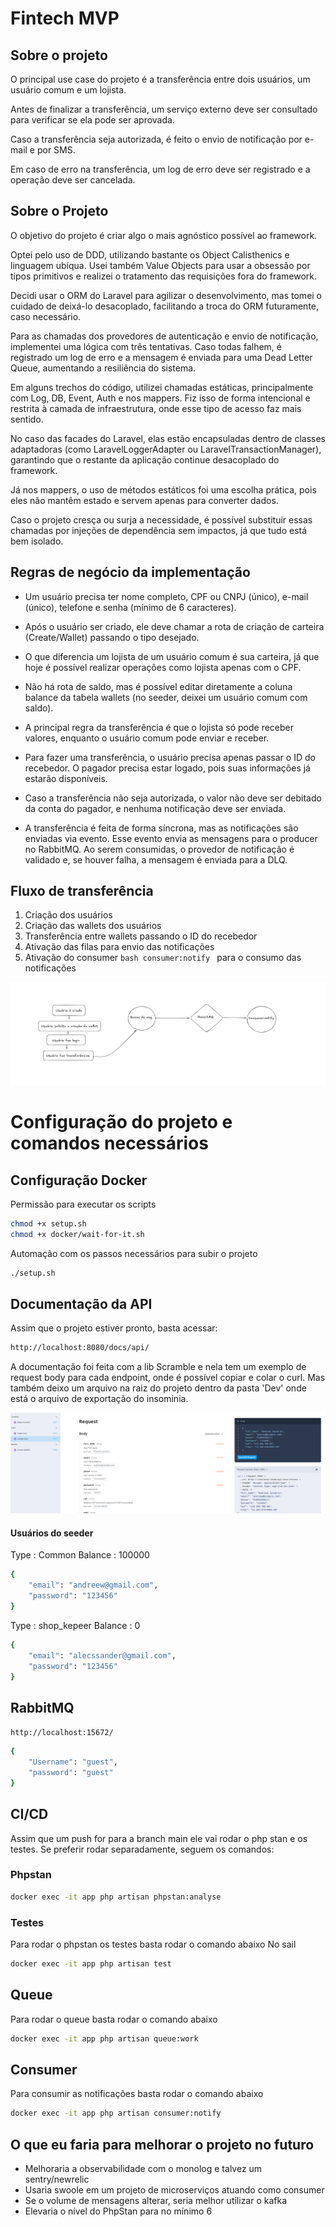 # Fintech MVP

## Sobre o projeto

O principal use case do projeto é a transferência entre dois usuários, um usuário comum e um lojista. 

Antes de finalizar a transferência, um serviço externo deve ser consultado para verificar se ela pode ser aprovada.

Caso a transferência seja autorizada, é feito o envio de notificação por e-mail e por SMS.

Em caso de erro na transferência, um log de erro deve ser registrado e a operação deve ser cancelada.

## Sobre o Projeto

O objetivo do projeto é criar algo o mais agnóstico possível ao framework.

Optei pelo uso de DDD, utilizando bastante os Object Calisthenics e linguagem ubíqua. Usei também Value Objects para usar a obsessão por tipos primitivos e realizei o tratamento das requisições fora do framework.

Decidi usar o ORM do Laravel para agilizar o desenvolvimento, mas tomei o cuidado de deixá-lo desacoplado, facilitando a troca do ORM futuramente, caso necessário.

Para as chamadas dos provedores de autenticação e envio de notificação, implementei uma lógica com três tentativas. Caso todas falhem, é registrado um log de erro e a mensagem é enviada para uma Dead Letter Queue, aumentando a resiliência do sistema.

Em alguns trechos do código, utilizei chamadas estáticas, principalmente com Log, DB, Event, Auth e nos mappers. Fiz isso de forma intencional e restrita à camada de infraestrutura, onde esse tipo de acesso faz mais sentido.

No caso das facades do Laravel, elas estão encapsuladas dentro de classes adaptadoras (como LaravelLoggerAdapter ou LaravelTransactionManager), garantindo que o restante da aplicação continue desacoplado do framework.

Já nos mappers, o uso de métodos estáticos foi uma escolha prática, pois eles não mantêm estado e servem apenas para converter dados.

Caso o projeto cresça ou surja a necessidade, é possível substituir essas chamadas por injeções de dependência sem impactos, já que tudo está bem isolado.

## Regras de negócio da implementação

- Um usuário precisa ter nome completo, CPF ou CNPJ (único), e-mail (único), telefone e senha (mínimo de 6 caracteres).

- Após o usuário ser criado, ele deve chamar a rota de criação de carteira (Create/Wallet) passando o tipo desejado.

- O que diferencia um lojista de um usuário comum é sua carteira, já que hoje é possível realizar operações como lojista apenas com o CPF.

- Não há rota de saldo, mas é possível editar diretamente a coluna balance da tabela wallets (no seeder, deixei um usuário comum com saldo).

- A principal regra da transferência é que o lojista só pode receber valores, enquanto o usuário comum pode enviar e receber.

- Para fazer uma transferência, o usuário precisa apenas passar o ID do recebedor. O pagador precisa estar logado, pois suas informações já estarão disponíveis.

- Caso a transferência não seja autorizada, o valor não deve ser debitado da conta do pagador, e nenhuma notificação deve ser enviada.

- A transferência é feita de forma síncrona, mas as notificações são enviadas via evento. Esse evento envia as mensagens para o producer no RabbitMQ. Ao serem consumidas, o provedor de notificação é validado e, se houver falha, a mensagem é enviada para a DLQ.

## Fluxo de transferência

1. Criação dos usuários
2. Criação das wallets dos usuários
3. Transferência entre wallets passando o ID do recebedor
4. Ativação das filas para envio das notificações
5. Ativação do consumer ```bash consumer:notify ``` para o consumo das notificações

![img_1.png](img_1.png)

# Configuração do projeto e comandos necessários

## Configuração Docker

Permissão para executar os scripts
```bash
chmod +x setup.sh
chmod +x docker/wait-for-it.sh
```

Automação com os passos necessários para subir o projeto
```bash
./setup.sh
```

## Documentação da API

Assim que o projeto estiver pronto, basta acessar:
```bash
http://localhost:8080/docs/api/
```
A documentação foi feita com a lib Scramble e nela tem um exemplo de request body para cada endpoint, onde é possível copiar e colar o curl.
Mas também deixo um arquivo na raiz do projeto dentro da pasta 'Dev' onde está o arquivo de exportação do insominia.

![img_2.png](img_2.png)


#### Usuários do seeder
Type : Common
Balance : 100000
```bash
{
	"email": "andreew@gmail.com",
	"password": "123456"
}
```
Type : shop_kepeer
Balance : 0
```bash
{
	"email": "alecssander@gmail.com",
	"password": "123456"
}
```

## RabbitMQ

``` http://localhost:15672/ ```
```bash
{
	"Username": "guest",
	"password": "guest"
}
```
## CI/CD

Assim que um push for para a branch main ele vai rodar o php stan e os testes.
Se preferir rodar separadamente, seguem os comandos:

### Phpstan

```bash
docker exec -it app php artisan phpstan:analyse
```

### Testes

Para rodar o phpstan os testes basta rodar o comando abaixo
No sail
```bash
docker exec -it app php artisan test
```

## Queue
Para rodar o queue basta rodar o comando abaixo
```bash
docker exec -it app php artisan queue:work
```

## Consumer
Para consumir as notificações basta rodar o comando abaixo
```bash
docker exec -it app php artisan consumer:notify
```

## O que eu faria para melhorar o projeto no futuro

- Melhoraria a observabilidade com o monolog e talvez um sentry/newrelic
- Usaria swoole em um projeto de microserviços atuando como consumer
- Se o volume de mensagens alterar, seria melhor utilizar o kafka
- Elevaria o nível do PhpStan para no mínimo 6
